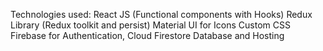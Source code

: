 Technologies used:
React JS (Functional components with Hooks)
Redux Library (Redux toolkit and persist)
Material UI for Icons
Custom CSS
Firebase for Authentication, Cloud Firestore Database and Hosting
